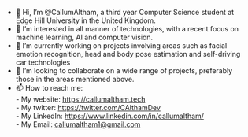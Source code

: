 - 👋 Hi, I’m @CallumAltham, a third year Computer Science student at Edge Hill University in the United Kingdom. 
- 👀 I’m interested in all manner of technologies, with a recent focus on machine learning, AI and computer vision.
- 🌱 I’m currently working on projects involving areas such as facial emotion recognition, head and body pose estimation and self-driving car technologies
- 💞️ I’m looking to collaborate on a wide range of projects, preferably those in the areas mentioned above.
- 📫 How to reach me: <br />
        - My website: https://callumaltham.tech <br />
        - My twitter: https://twitter.com/CAlthamDev <br />
        - My LinkedIn: https://www.linkedin.com/in/callumaltham/ <br />
        - My Email: callumaltham1@gmail.com

<!---
CallumAltham/CallumAltham is a ✨ special ✨ repository because its `README.md` (this file) appears on your GitHub profile.
You can click the Preview link to take a look at your changes.
--->
